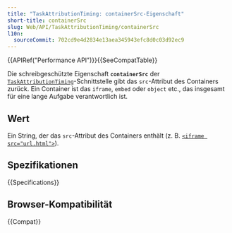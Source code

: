 ```yaml
---
title: "TaskAttributionTiming: containerSrc-Eigenschaft"
short-title: containerSrc
slug: Web/API/TaskAttributionTiming/containerSrc
l10n:
  sourceCommit: 702cd9e4d2834e13aea345943efc8d0c03d92ec9
---
```


{{APIRef("Performance API")}}{{SeeCompatTable}}

Die schreibgeschützte Eigenschaft **`containerSrc`** der [`TaskAttributionTiming`](/de/docs/Web/API/TaskAttributionTiming)-Schnittstelle gibt das `src`-Attribut des Containers zurück. Ein Container ist das `iframe`, `embed` oder `object` etc., das insgesamt für eine lange Aufgabe verantwortlich ist.

## Wert

Ein String, der das `src`-Attribut des Containers enthält (z. B. [`<iframe src="url.html">`](/de/docs/Web/HTML/Element/iframe#src)).

## Spezifikationen

{{Specifications}}

## Browser-Kompatibilität

{{Compat}}
